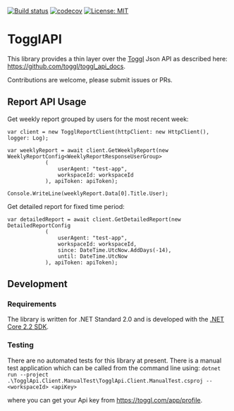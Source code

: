 [![Build status](https://ci.appveyor.com/api/projects/status/knoetmulr2wt5xw4/branch/master?svg=true)](https://ci.appveyor.com/project/DaveTCode/togglapidotnet/branch/master)
[![codecov](https://codecov.io/gh/DaveTCode/TogglApiDotNet/branch/master/graph/badge.svg)](https://codecov.io/gh/DaveTCode/TogglApiDotNet)
[![License: MIT](https://img.shields.io/badge/License-MIT-yellow.svg)](https://opensource.org/licenses/MIT)

# TogglAPI

This library provides a thin layer over the [Toggl](https://toggl.com) Json API as described here: https://github.com/toggl/toggl_api_docs.

Contributions are welcome, please submit issues or PRs.

## Report API Usage

Get weekly report grouped by users for the most recent week:
```
var client = new TogglReportClient(httpClient: new HttpClient(), logger: Log);

var weeklyReport = await client.GetWeeklyReport(new WeeklyReportConfig<WeeklyReportResponseUserGroup>
            (
                userAgent: "test-app",
                workspaceId: workspaceId
            ), apiToken: apiToken);

Console.WriteLine(weeklyReport.Data[0].Title.User);
```

Get detailed report for fixed time period:
```
var detailedReport = await client.GetDetailedReport(new DetailedReportConfig
            (
                userAgent: "test-app",
                workspaceId: workspaceId,
                since: DateTime.UtcNow.AddDays(-14),
                until: DateTime.UtcNow
            ), apiToken: apiToken);
```

## Development

### Requirements

The library is written for .NET Standard 2.0 and is developed with the [.NET Core 2.2 SDK](https://dotnet.microsoft.com/download).

### Testing

There are no automated tests for this library at present. There is a manual test application which can be called from the command line using:
`dotnet run --project .\TogglApi.Client.ManualTest\TogglApi.Client.ManualTest.csproj -- <workspaceId> <apiKey>`

where you can get your Api key from https://toggl.com/app/profile.
